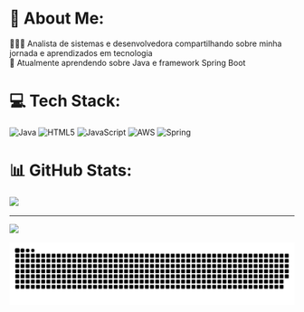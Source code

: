 # 💫 About Me:
👩🏻‍💻   Analista de sistemas e desenvolvedora compartilhando sobre minha jornada e aprendizados em tecnologia<br>🌱   Atualmente aprendendo sobre Java e framework Spring Boot


# 💻 Tech Stack:
![Java](https://img.shields.io/badge/java-%23ED8B00.svg?style=for-the-badge&logo=openjdk&logoColor=white) ![HTML5](https://img.shields.io/badge/html5-%23E34F26.svg?style=for-the-badge&logo=html5&logoColor=white) ![JavaScript](https://img.shields.io/badge/javascript-%23323330.svg?style=for-the-badge&logo=javascript&logoColor=%23F7DF1E) ![AWS](https://img.shields.io/badge/AWS-%23FF9900.svg?style=for-the-badge&logo=amazon-aws&logoColor=white) ![Spring](https://img.shields.io/badge/spring-%236DB33F.svg?style=for-the-badge&logo=spring&logoColor=white)
# 📊 GitHub Stats:
![](https://github-readme-stats.vercel.app/api?username=c4rolanne&theme=dark&hide_border=false&include_all_commits=false&count_private=false)<br/>




---
[![](https://visitcount.itsvg.in/api?id=c4rolanne&icon=0&color=0)](https://visitcount.itsvg.in)


<picture align="center">
  <source media="(prefers-color-scheme: dark)" srcset="https://raw.githubusercontent.com/C4rolanne/C4rolanne/output/github-contribution-grid-snake-dark.svg">
  <source media="(prefers-color-scheme: light)" srcset="https://raw.githubusercontent.com/C4rolanne/C4rolanne/output/github-contribution-grid-snake-dark.svg">
  <img align="center" alt="github contribution grid snake animation" src="https://raw.githubusercontent.com/C4rolanne/C4rolanne/output/github-contribution-grid-snake.svg">
</picture>

<!-- Proudly created with GPRM ( https://gprm.itsvg.in ) -->
